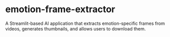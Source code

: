 # emotion-frame-extractor
A Streamlit-based AI application that extracts emotion-specific frames from videos, generates thumbnails, and allows users to download them.
